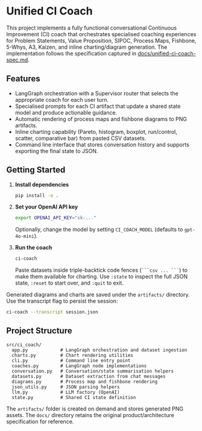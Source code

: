 # Unified CI Coach

This project implements a fully functional conversational Continuous Improvement (CI) coach that orchestrates specialised
coaching experiences for Problem Statements, Value Proposition, SIPOC, Process Maps, Fishbone, 5-Whys, A3, Kaizen, and inline
charting/diagram generation. The implementation follows the specification captured in
[docs/unified-ci-coach-spec.md](docs/unified-ci-coach-spec.md).

## Features

* LangGraph orchestration with a Supervisor router that selects the appropriate coach for each user turn.
* Specialised prompts for each CI artifact that update a shared state model and produce actionable guidance.
* Automatic rendering of process maps and fishbone diagrams to PNG artifacts.
* Inline charting capability (Pareto, histogram, boxplot, run/control, scatter, comparative bar) from pasted CSV datasets.
* Command line interface that stores conversation history and supports exporting the final state to JSON.

## Getting Started

1. **Install dependencies**

   ```bash
   pip install -e .
   ```

2. **Set your OpenAI API key**

   ```bash
   export OPENAI_API_KEY="sk-..."
   ```

   Optionally, change the model by setting `CI_COACH_MODEL` (defaults to `gpt-4o-mini`).

3. **Run the coach**

   ```bash
   ci-coach
   ```

   Paste datasets inside triple-backtick code fences (```` ```csv ... ``` ````) to make them available for charting. Use
   `:state` to inspect the full JSON state, `:reset` to start over, and `:quit` to exit.

Generated diagrams and charts are saved under the `artifacts/` directory. Use the transcript flag to persist the session:

```bash
ci-coach --transcript session.json
```

## Project Structure

```
src/ci_coach/
  app.py            # LangGraph orchestration and dataset ingestion
  charts.py         # Chart rendering utilities
  cli.py            # Command line entry point
  coaches.py        # LangGraph node implementations
  conversation.py   # Conversation/state summarisation helpers
  datasets.py       # Dataset extraction from chat messages
  diagrams.py       # Process map and fishbone rendering
  json_utils.py     # JSON parsing helpers
  llm.py            # LLM factory (OpenAI)
  state.py          # Shared CI state definition
```

The `artifacts/` folder is created on demand and stores generated PNG assets. The `docs/` directory retains the original
product/architecture specification for reference.
